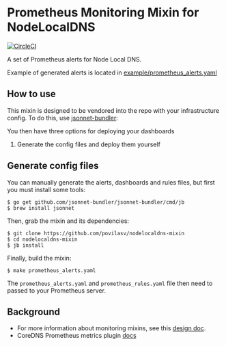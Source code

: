 # Prometheus Monitoring Mixin for NodeLocalDNS
[![CircleCI](https://circleci.com/gh/povilasv/nodelocaldns-mixin/tree/master.svg?style=shield)](https://circleci.com/gh/povilasv/nodelocaldns-mixin)

A set of Prometheus alerts for Node Local DNS.

Example of generated alerts is located in [example/prometheus_alerts.yaml](https://github.com/povilasv/nodelocaldns-mixin/blob/master/example/prometheus_alerts.yaml)

## How to use

This mixin is designed to be vendored into the repo with your infrastructure config.
To do this, use [jsonnet-bundler](https://github.com/jsonnet-bundler/jsonnet-bundler):

You then have three options for deploying your dashboards
1. Generate the config files and deploy them yourself


## Generate config files

You can manually generate the alerts, dashboards and rules files, but first you
must install some tools:

```
$ go get github.com/jsonnet-bundler/jsonnet-bundler/cmd/jb
$ brew install jsonnet
```

Then, grab the mixin and its dependencies:

```
$ git clone https://github.com/povilasv/nodelocaldns-mixin
$ cd nodelocaldns-mixin
$ jb install
```

Finally, build the mixin:

```
$ make prometheus_alerts.yaml
```

The `prometheus_alerts.yaml` and `prometheus_rules.yaml` file then need to passed to your Prometheus server.


## Background

* For more information about monitoring mixins, see this [design doc](https://docs.google.com/document/d/1A9xvzwqnFVSOZ5fD3blKODXfsat5fg6ZhnKu9LK3lB4/edit#).
* CoreDNS Prometheus metrics plugin [docs](https://github.com/coredns/coredns/tree/master/plugin/metrics)
